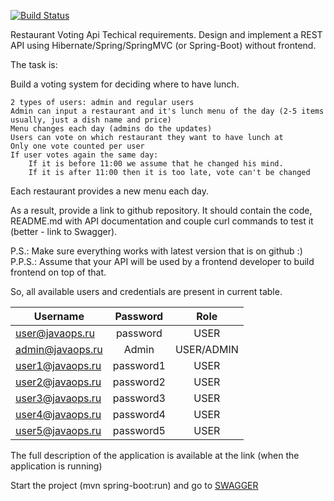 <!-- [![Codacy Badge](https://app.codacy.com/project/badge/Grade/e7607f460f164f9ead83a8e2fb2772b3)](https://www.codacy.com/gh/IvanSavelyev/Restaurant-Voting-System/dashboard?utm_source=github.com&amp;utm_medium=referral&amp;utm_content=IvanSavelyev/Restaurant-Voting-System&amp;utm_campaign=Badge_Grade) -->

[![Build Status](https://app.travis-ci.com/IvanSavelyev/Restaurant-Voting-System.svg?branch=master)](https://app.travis-ci.com/IvanSavelyev/Restaurant-Voting-System)

Restaurant Voting Api
Techical requirements.
Design and implement a REST API using Hibernate/Spring/SpringMVC (or Spring-Boot) without frontend.

The task is:

Build a voting system for deciding where to have lunch.

    2 types of users: admin and regular users
    Admin can input a restaurant and it's lunch menu of the day (2-5 items usually, just a dish name and price)
    Menu changes each day (admins do the updates)
    Users can vote on which restaurant they want to have lunch at
    Only one vote counted per user
    If user votes again the same day:
        If it is before 11:00 we assume that he changed his mind.
        If it is after 11:00 then it is too late, vote can't be changed

Each restaurant provides a new menu each day.

As a result, provide a link to github repository. It should contain the code, README.md with API documentation and couple curl commands to test it (better - link to Swagger).

P.S.: Make sure everything works with latest version that is on github :)
P.P.S.: Assume that your API will be used by a frontend developer to build frontend on top of that.

So, all available users and credentials are present in current table.


| Username         | Password  |    Role    |
|------------------|:---------:|:----------:|
| user@javaops.ru  | password  |    USER    |
| admin@javaops.ru |   Admin   | USER/ADMIN |
| user1@javaops.ru | password1 |    USER    |
| user2@javaops.ru | password2 |    USER    |
| user3@javaops.ru | password3 |    USER    |
| user4@javaops.ru | password4 |    USER    |
| user5@javaops.ru | password5 |    USER    |

The full description of the application is available at the link (when the application is running)

Start the project (mvn spring-boot:run) and go to
[SWAGGER](localhost:8080/swagger-ui.html)

